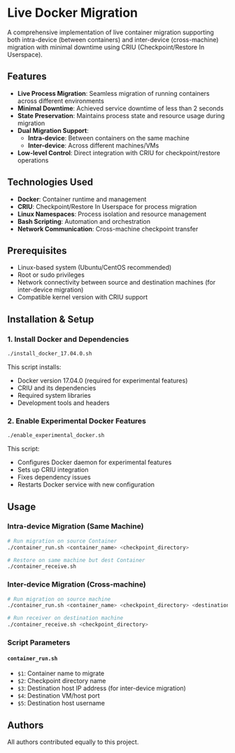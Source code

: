 # Live Docker Migration 

A comprehensive implementation of live container migration supporting both intra-device (between containers) and inter-device (cross-machine) migration with minimal downtime using CRIU (Checkpoint/Restore In Userspace).

## Features

- **Live Process Migration**: Seamless migration of running containers across different environments
- **Minimal Downtime**: Achieved service downtime of less than 2 seconds
- **State Preservation**: Maintains process state and resource usage during migration
- **Dual Migration Support**:
  - **Intra-device**: Between containers on the same machine
  - **Inter-device**: Across different machines/VMs
- **Low-level Control**: Direct integration with CRIU for checkpoint/restore operations

## Technologies Used

- **Docker**: Container runtime and management
- **CRIU**: Checkpoint/Restore In Userspace for process migration
- **Linux Namespaces**: Process isolation and resource management
- **Bash Scripting**: Automation and orchestration
- **Network Communication**: Cross-machine checkpoint transfer

## Prerequisites

- Linux-based system (Ubuntu/CentOS recommended)
- Root or sudo privileges
- Network connectivity between source and destination machines (for inter-device migration)
- Compatible kernel version with CRIU support

## Installation & Setup

### 1. Install Docker and Dependencies

```bash
./install_docker_17.04.0.sh
```

This script installs:
- Docker version 17.04.0 (required for experimental features)
- CRIU and its dependencies
- Required system libraries
- Development tools and headers

### 2. Enable Experimental Docker Features

```bash
./enable_experimental_docker.sh
```

This script:
- Configures Docker daemon for experimental features
- Sets up CRIU integration
- Fixes dependency issues
- Restarts Docker service with new configuration

## Usage

### Intra-device Migration (Same Machine)

```bash
# Run migration on source Container
./container_run.sh <container_name> <checkpoint_directory>

# Restore on same machine but dest Container
./container_receive.sh 
```

### Inter-device Migration (Cross-machine)

```bash
# Run migration on source machine
./container_run.sh <container_name> <checkpoint_directory> <destination_ip> <destination_port> <destination_user>

# Run receiver on destination machine
./container_receive.sh <checkpoint_directory>
```

### Script Parameters

#### `container_run.sh`
- `$1`: Container name to migrate
- `$2`: Checkpoint directory name
- `$3`: Destination host IP address (for inter-device migration)
- `$4`: Destination VM/host port
- `$5`: Destination host username

##  Authors

All authors contributed equally to this project.
